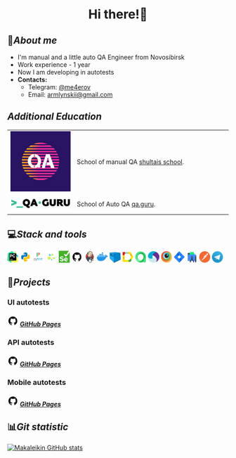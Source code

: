 # <p style="text-align: center;">Hi there!👋</p>

## 👦*About me*

+ I'm manual and a little auto QA Engineer from Novosibirsk
+ Work experience - 1 year
+ Now I am developing in autotests
+ **Contacts:**
  + Telegram: [@me4erov](https://t.me/me4erov)
  + Email: armlynskii@gmail.com

## *Additional Education*

<table width="100%" border='0'>
   <tr><td width="10%" valign="bottom"><img src="img/krotov.png"></td><td valign="middle">School of manual QA <a target="_blank" href="https://vk.com/qakrotov">shultais school</a>.</td></tr>
   
   <tr><td width="30%" valign="bottom"><img src="img/qa_guru.png"></td><td valign="middle">School of Auto QA <a target="_blank" href="https://qa.guru">qa.guru</a>.</td></tr>
   </tr>
  </table>

## 💻*Stack and tools*
  <code><img width="5%" title="Pycharm" src="img/pycharm.png"></code>
  <code><img width="5%" title="Python" src="img/python.png"></code>
  <code><img width="5%" title="Pytest" src="img/pytest.png"></code>
  <code><img width="5%" title="Selene" src="img/selene.png"></code>
  <code><img width="5%" title="Selenium" src="img/selenium.png"></code>
  <code><img width="5%" title="GitHub" src="img/github.png"></code>
  <code><img width="5%" title="Jenkins" src="img/jenkins.png"></code>
  <code><img width="5%" title="Docker" src="img/docker.png"></code>
  <code><img width="5%" title="Selenoid" src="img/selenoid.png"></code>
  <code><img width="5%" title="Allure Report" src="img/allure_report.png"></code>
  <code><img width="5%" title="Allure TestOps" src="img/allure_testops.png"></code>
  <code><img width="5%" title="Appium" src="img/appium.png"></code>
  <code><img width="5%" title="Browserstack" src="img/browserstack.png"></code>
  <code><img width="5%" title="Jira" src="img/jira.png"></code>
  <code><img width="5%" title="Android Studio" src="img/android_studio.png"></code>
  <code><img width="5%" title="Postman" src="img/postman.png"></code>
  <code><img width="5%" title="Telegram" src="img/tg.png"></code>

## 💾*Projects*

### UI autotests

##### <img width="5%" title="GitHub" src="img/github.png"> [GitHub Pages](https://github.com/Makaleikin/diploma_ui_tests)

### API autotests
##### <img width="5%" title="GitHub" src="img/github.png"> [GitHub Pages]()

### Mobile autotests
##### <img width="5%" title="GitHub" src="img/github.png"> [GitHub Pages](https://github.com/Makaleikin/android_tests_diploma)

## 📊*Git statistic*

[![Makaleikin GitHub stats](https://github-readme-stats.vercel.app/api?username=Makaleikin&theme=dracula)](https://github.com/anuraghazra/github-readme-stats)
